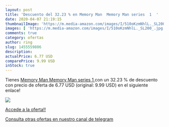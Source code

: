 ```yaml
---
layout: post
title: 'Descuento del 32.23 % en Memory Man  Memory Man series  1  '
date: 2020-04-07 21:19:15
thumbnailImage: 'https://m.media-amazon.com/images/I/510oKzmNhlL._SL200_.jpg'
images: [ 'https://m.media-amazon.com/images/I/510oKzmNhlL._SL200_.jpg' ]
comments: true
category: ofertas
author: ring
slug: 1455559806
description:
actualPrice: 6.77 USD
comparePrice: 9.99 USD
inStock: true
---
```


Tienes [Memory Man  Memory Man series  1  ](https://www.amazon.com/dp/1455559806/?tag=redken08-20) con un 32.23 % de descuento con precio de oferta de 6.77 USD (original: 9.99 USD) en el siguiente enlace!

[![](https://m.media-amazon.com/images/I/510oKzmNhlL._SL200_.jpg)](https://www.amazon.com/dp/1455559806/?tag=redken08-20)

[Accede a la oferta!!](https://www.amazon.com/dp/1455559806/?tag=redken08-20)

[Consulta otras ofertas en nuestro canal de telegram](https://t.me/s/ofertas25)
